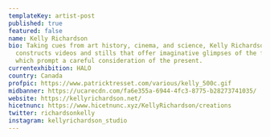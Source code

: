 ```yaml
---
templateKey: artist-post
published: true
featured: false
name: Kelly Richardson
bio: Taking cues from art history, cinema, and science, Kelly Richardson
  constructs videos and stills that offer imaginative glimpses of the future
  which prompt a careful consideration of the present.
currentexhibition: HALO
country: Canada
profpic: https://www.patricktresset.com/various/kelly_500c.gif
midbanner: https://ucarecdn.com/fa6e355a-6944-4fc3-8775-b28273741035/
website: https://kellyrichardson.net/
hicetnunc: https://www.hicetnunc.xyz/KellyRichardson/creations
twitter: richardsonkelly
instagram: kellyrichardson_studio
---
```

